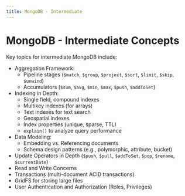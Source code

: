 ```yaml
---
title: MongoDB - Intermediate
---
```


# MongoDB - Intermediate Concepts

Key topics for intermediate MongoDB include:

- Aggregation Framework:
    - Pipeline stages (`$match`, `$group`, `$project`, `$sort`, `$limit`, `$skip`, `$unwind`)
    - Accumulators (`$sum`, `$avg`, `$min`, `$max`, `$push`, `$addToSet`)
- Indexing in Depth:
    - Single field, compound indexes
    - Multikey indexes (for arrays)
    - Text indexes for text search
    - Geospatial indexes
    - Index properties (unique, sparse, TTL)
    - `explain()` to analyze query performance
- Data Modeling:
    - Embedding vs. Referencing documents
    - Schema design patterns (e.g., polymorphic, attribute, bucket)
- Update Operators in Depth (`$push`, `$pull`, `$addToSet`, `$pop`, `$rename`, `$currentDate`)
- Read and Write Concerns
- Transactions (multi-document ACID transactions)
- GridFS for storing large files
- User Authentication and Authorization (Roles, Privileges)
